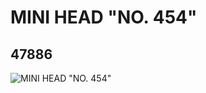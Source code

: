 # MINI HEAD "NO. 454"
## 47886
![MINI HEAD "NO. 454"](https://lc-www-live-s.legocdn.com/media/bricks/5/2/4291327.jpg)